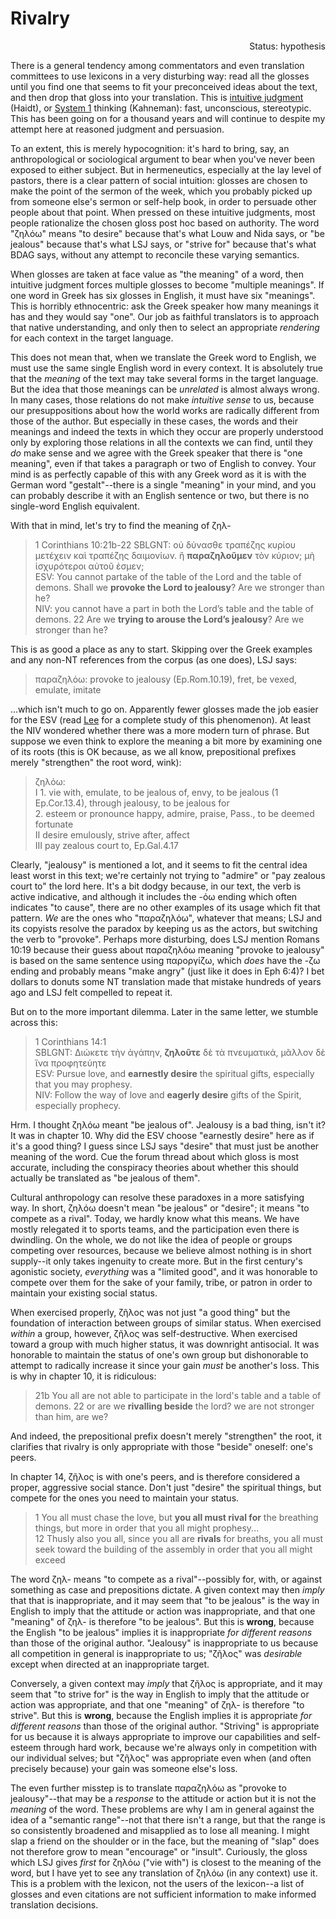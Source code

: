 # Rivalry

<p align=right>Status: hypothesis</p>


There is a general tendency among commentators and even translation committees to use lexicons in a very disturbing way: read all the glosses until you find one that seems to fit your preconceived ideas about the text, and then drop that gloss into your translation. This is [intuitive judgment](https://en.wikipedia.org/wiki/Social_intuitionism) (Haidt), or [System 1](https://en.wikipedia.org/wiki/Thinking,_Fast_and_Slow#Two_systems) thinking (Kahneman): fast, unconscious, stereotypic. This has been going on for a thousand years and will continue to despite my attempt here at reasoned judgment and persuasion.

To an extent, this is merely hypocognition: it's hard to bring, say, an anthropological or sociological argument to bear when you've never been exposed to either subject. But in hermeneutics, especially at the lay level of pastors, there is a clear pattern of social intuition: glosses are chosen to make the point of the sermon of the week, which you probably picked up from someone else's sermon or self-help book, in order to persuade other people about that point. When pressed on these intuitive judgments, most people rationalize the chosen gloss post hoc based on authority. The word "ζηλόω" means "to desire" because that's what Louw and Nida says, or "be jealous" because that's what LSJ says, or "strive for" because that's what BDAG says, without any attempt to reconcile these varying semantics.

When glosses are taken at face value as "the meaning" of a word, then intuitive judgment forces multiple glosses to become "multiple meanings". If one word in Greek has six glosses in English, it must have six "meanings". This is horribly ethnocentric: ask the Greek speaker how many meanings it has and they would say "one". Our job as faithful translators is to approach that native understanding, and only then to select an appropriate _rendering_ for each context in the target language.

This does not mean that, when we translate the Greek word to English, we must use the same single English word in every context. It is absolutely true that the _meaning_ of the text may take several forms in the target language. But the idea that those meanings can be _unrelated_ is almost always wrong. In many cases, those relations do not make _intuitive sense_ to us, because our presuppositions about how the world works are radically different from those of the author. But especially in these cases, the words and their meanings and indeed the texts in which they occur are properly understood only by exploring those relations in all the contexts we can find, until they _do_ make sense and we agree with the Greek speaker that there is "one meaning", even if that takes a paragraph or two of English to convey. Your mind is as perfectly capable of this with any Greek word as it is with the German word "gestalt"--there is a single "meaning" in your mind, and you can probably describe it with an English sentence or two, but there is no single-word English equivalent.

With that in mind, let's try to find the meaning of ζηλ-

> 1 Corinthians 10:21b-22
> SBLGNT: οὐ δύνασθε τραπέζης κυρίου μετέχειν καὶ τραπέζης δαιμονίων. ἢ **παραζηλοῦμεν** τὸν κύριον; μὴ ἰσχυρότεροι αὐτοῦ ἐσμεν;  
> ESV: You cannot partake of the table of the Lord and the table of demons. Shall we **provoke the Lord to jealousy**? Are we stronger than he?  
> NIV: you cannot have a part in both the Lord’s table and the table of demons. 22 Are we **trying to arouse the Lord’s jealousy**? Are we stronger than he?  

This is as good a place as any to start. Skipping over the Greek examples and any non-NT references from the corpus (as one does), LSJ says:

> παραζηλόω: provoke to jealousy (Ep.Rom.10.19), fret, be vexed, emulate, imitate

...which isn't much to go on. Apparently fewer glosses made the job easier for the ESV (read [Lee](https://www.amazon.com/History-Testament-Lexicography-Studies-Biblical/dp/0820434809) for a complete study of this phenomenon). At least the NIV wondered whether there was a more modern turn of phrase. But suppose we even think to explore the meaning a bit more by examining one of its roots (this is OK because, as we all know, prepositional prefixes merely "strengthen" the root word, wink):

> ζηλόω:  
> I 1. vie with, emulate, to be jealous of, envy, to be jealous (1 Ep.Cor.13.4), through jealousy, to be jealous for  
> 2. esteem or pronounce happy, admire, praise, Pass., to be deemed fortunate  
> II desire emulously, strive after, affect  
> III pay zealous court to, Ep.Gal.4.17

Clearly, "jealousy" is mentioned a lot, and it seems to fit the central idea least worst in this text; we're certainly not trying to "admire" or "pay zealous court to" the lord here. It's a bit dodgy because, in our text, the verb is active indicative, and although it includes the -όω ending which often indicates "to cause", there are no other examples of its usage which fit that pattern. _We_ are the ones who "παραζηλόω", whatever that means; LSJ and its copyists resolve the paradox by keeping us as the actors, but switching the verb to "provoke". Perhaps more disturbing, does LSJ mention Romans 10:19 because their guess about παραζηλόω meaning "provoke to jealousy" is based on the same sentence using παροργίζω, which _does_ have the -ζω ending and probably means "make angry" (just like it does in Eph 6:4)? I bet dollars to donuts some NT translation made that mistake hundreds of years ago and LSJ felt compelled to repeat it.

But on to the more important dilemma. Later in the same letter, we stumble across this:

> 1 Corinthians 14:1  
> SBLGNT: Διώκετε τὴν ἀγάπην, **ζηλοῦτε** δὲ τὰ πνευματικά, μᾶλλον δὲ ἵνα προφητεύητε  
> ESV: Pursue love, and **earnestly desire** the spiritual gifts, especially that you may prophesy.  
> NIV: Follow the way of love and **eagerly desire** gifts of the Spirit, especially prophecy.

Hrm. I thought ζηλόω meant "be jealous of". Jealousy is a bad thing, isn't it? It was in chapter 10. Why did the ESV choose "earnestly desire" here as if it's a good thing? I guess since LSJ says "desire" that must just be another meaning of the word. Cue the forum thread about which gloss is most accurate, including the conspiracy theories about whether this should actually be translated as "be jealous of them".

Cultural anthropology can resolve these paradoxes in a more satisfying way. In short, ζηλόω doesn't mean "be jealous" or "desire"; it means "to compete as a rival". Today, we hardly know what this means. We have mostly relegated it to sports teams, and the participation even there is dwindling. On the whole, we do not like the idea of people or groups competing over resources, because we believe almost nothing is in short supply--it only takes ingenuity to create more. But in the first century's agonistic society, _everything_ was a "limited good", and it was honorable to compete over them for the sake of your family, tribe, or patron in order to maintain your existing social status.

When exercised properly, ζῆλος was not just "a good thing" but the foundation of interaction between groups of similar status. When exercised _within_ a group, however, ζῆλος was self-destructive. When exercised toward a group with much higher status, it was downright antisocial. It was honorable to maintain the status of one's own group but dishonorable to attempt to radically increase it since your gain *must* be another's loss. This is why in chapter 10, it is ridiculous:

> 21b You all are not able to participate in the lord's table and a table of demons. 22 or are we **rivalling beside** the lord? we are not stronger than him, are we?

And indeed, the prepositional prefix doesn't merely "strengthen" the root, it clarifies that rivalry is only appropriate with those "beside" oneself: one's peers.

In chapter 14, ζῆλος is with one's peers, and is therefore considered a proper, aggressive social stance. Don't just "desire" the spiritual things, but compete for the ones you need to maintain your status.

> 1 You all must chase the love, but **you all must rival for** the breathing things, but more in order that you all might prophesy...  
> 12 Thusly also you all, since you all are **rivals** for breaths, you all must seek toward the building of the assembly in order that you all might exceed  

The word ζηλ- means "to compete as a rival"--possibly for, with, or against something as case and prepositions dictate. A given context may then _imply_ that that is inappropriate, and it may seem that "to be jealous" is the way in English to imply that the attitude or action was inappropriate, and that one "meaning" of ζηλ- is therefore "to be jealous". But this is **wrong**, because the English "to be jealous" implies it is inappropriate _for different reasons_ than those of the original author. "Jealousy" is inappropriate to us because all competition in general is inappropriate to us; "ζῆλος" was _desirable_ except when directed at an inappropriate target.

Conversely, a given context may _imply_ that ζῆλος is appropriate, and it may seem that "to strive for" is the way in English to imply that the attitude or action was appropriate, and that one "meaning" of ζηλ- is therefore "to strive". But this is **wrong**, because the English implies it is appropriate _for different reasons_ than those of the original author. "Striving" is appropriate for us because it is always appropriate to improve our capabilities and self-esteem through hard work, because we're always only in competition with our individual selves; but "ζῆλος" was appropriate even when (and often precisely because) your gain was someone else's loss.

The even further misstep is to translate παραζηλόω as "provoke to jealousy"--that may be a _response_ to the attitude or action but it is not the _meaning_ of the word. These problems are why I am in general against the idea of a "semantic range"--not that there isn't a range, but that the range is so consistently broadened and misapplied as to lose all meaning. I might slap a friend on the shoulder or in the face, but the meaning of "slap" does not therefore grow to mean "encourage" or "insult". Curiously, the gloss which LSJ gives _first_ for ζηλόω ("vie with") is closest to the meaning of the word, but I have yet to see any translation of ζηλόω (in any context) use it. This is a problem with the lexicon, not the users of the lexicon--a list of glosses and even citations are not sufficient information to make informed translation decisions.
